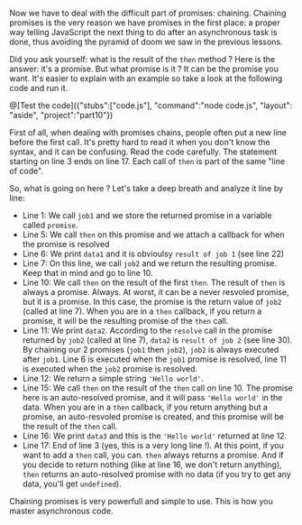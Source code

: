 Now we have to deal with the difficult part of promises: chaining. Chaining promises is the very reason we have promises in the first place: a proper way telling JavaScript the next thing to do after an asynchronous task is done, thus avoiding the pyramid of doom we saw in the previous lessons.

Did you ask yourself: what is the result of the `then` method ? Here is the answer: it's a promise. But what promise is it ? It can be the promise you want. It's easier to explain with an example so take a look at the following code and run it.

@[Test the code]({"stubs":["code.js"], "command":"node code.js", "layout": "aside", "project":"part10"})

First of all, when dealing with promises chains, people often put a new line before the first call. It's pretty hard to read it when you don't know the syntax, and it can be confusing. Read the code carefully. The statement starting on line 3 ends on line 17. Each call of `then` is part of the same "line of code".

So, what is going on here ? Let's take a deep breath and analyze it line by line:

* Line 1: We call `job1` and we store the returned promise in a variable called `promise`.
* Line 5: We call `then` on this promise and we attach a callback for when the promise is resolved
* Line 6: We print `data1` and it is obvioulsy `result of job 1` (see line 22)
* Line 7: On this line, we call `job2` and we return the resulting promise. Keep that in mind and go to line 10.
* Line 10: We call `then` on the result of the first `then`. The result of `then` is always a promise. Always. At worst, it can be a never resvoled promise, but it is a promise. In this case, the promise is the return value of `job2` (called at line 7). When you are in a `then` callback, if you return a promise, it will be the resulting promise of the `then` call.
* Line 11: We print `data2`. According to the `resolve` call in the promise returned by `job2` (called at line 7), `data2` is `result of job 2` (see line 30). By chaining our 2 promises (`job1` then `job2`), `job2` is always executed after `job1`. Line 6 is executed when the `job1` promise is resolved, line 11 is executed when the `job2` promise is resolved.
* Line 12: We return a simple string `'Hello world'`.
* Line 15: We call `then` on the result of the `then` call on line 10. The promise here is an auto-resolved promise, and it will pass `'Hello world'` in the data. When you are in a `then` callback, if you return anything but a promise, an auto-resvoled promise is created, and this promise will be the result of the `then` call.
* Line 16: We print `data3` and this is the `'Hello world'` returned at line 12.
* Line 17: End of line 3 (yes, this is a very long line !). At this point, if you want to add a `then` call, you can. `then` always returns a promise. And if you decide to return nothing (like at line 16, we don't return anything), `then` returns an auto-resolved promise with no data (if you try to get any data, you'll get `undefined`).

Chaining promises is very powerfull and simple to use. This is how you master asynchronous code.
